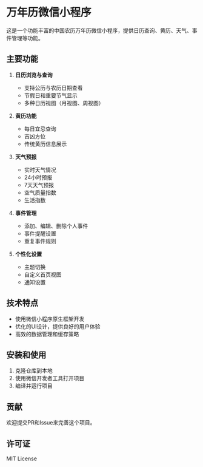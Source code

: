 # 万年历微信小程序

这是一个功能丰富的中国农历万年历微信小程序，提供日历查询、黄历、天气、事件管理等功能。

## 主要功能

1. **日历浏览与查询**
   - 支持公历与农历日期查看
   - 节假日和重要节气显示
   - 多种日历视图（月视图、周视图）

2. **黄历功能**
   - 每日宜忌查询
   - 吉凶方位
   - 传统黄历信息展示

3. **天气预报**
   - 实时天气情况
   - 24小时预报
   - 7天天气预报
   - 空气质量指数
   - 生活指数

4. **事件管理**
   - 添加、编辑、删除个人事件
   - 事件提醒设置
   - 重复事件规则

5. **个性化设置**
   - 主题切换
   - 自定义首页视图
   - 通知设置

## 技术特点

- 使用微信小程序原生框架开发
- 优化的UI设计，提供良好的用户体验
- 高效的数据管理和缓存策略

## 安装和使用

1. 克隆仓库到本地
2. 使用微信开发者工具打开项目
3. 编译并运行项目

## 贡献

欢迎提交PR和Issue来完善这个项目。

## 许可证

MIT License 